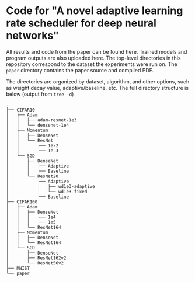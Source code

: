 # Code for "A novel adaptive learning rate scheduler for deep neural networks"
All results and code from the paper can be found here. Trained models and program outputs are also uploaded here. The top-level directories in this repository correspond to the dataset the experiments were run on. The `paper` directory contains the paper source and compiled PDF.

The directories are organized by dataset, algorithm, and other options, such as weight decay value, adaptive/baseline, etc. The full directory structure is below (output from `tree -d`)
```
.
├── CIFAR10
│   ├── Adam
│   │   ├── adam-resnet-1e3
│   │   └── densenet-1e4
│   ├── Momentum
│   │   ├── DenseNet
│   │   └── ResNet
│   │       ├── 1e-2
│   │       └── 1e-3
│   └── SGD
│       ├── DenseNet
│       │   ├── Adaptive
│       │   └── Baseline
│       └── ResNet20
│           ├── Adaptive
│           │   ├── wd1e3-adaptive
│           │   └── wd1e3-fixed
│           └── Baseline
├── CIFAR100
│   ├── Adam
│   │   ├── DenseNet
│   │   │   ├── 1e4
│   │   │   └── 1e5
│   │   └── ResNet164
│   ├── Momentum
│   │   ├── DenseNet
│   │   └── ResNet164
│   └── SGD
│       ├── DenseNet
│       ├── ResNet162v2
│       └── ResNet56v2
├── MNIST
└── paper
```
